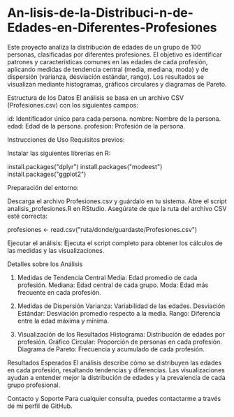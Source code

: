 # An-lisis-de-la-Distribuci-n-de-Edades-en-Diferentes-Profesiones

Este proyecto analiza la distribución de edades de un grupo de 100 personas, clasificadas por diferentes profesiones. El objetivo es identificar patrones y características comunes en las edades de cada profesión, aplicando medidas de tendencia central (media, mediana, moda) y de dispersión (varianza, desviación estándar, rango). Los resultados se visualizan mediante histogramas, gráficos circulares y diagramas de Pareto.

Estructura de los Datos
El análisis se basa en un archivo CSV (Profesiones.csv) con los siguientes campos:

id: Identificador único para cada persona.
nombre: Nombre de la persona.
edad: Edad de la persona.
profesion: Profesión de la persona.

Instrucciones de Uso
Requisitos previos:

Instalar las siguientes librerías en R:

install.packages("dplyr")
install.packages("modeest")
install.packages("ggplot2")

Preparación del entorno:

Descarga el archivo Profesiones.csv y guárdalo en tu sistema.
Abre el script analisis_profesiones.R en RStudio.
Asegúrate de que la ruta del archivo CSV esté correcta:

profesiones <- read.csv("ruta/donde/guardaste/Profesiones.csv")

Ejecutar el análisis:
Ejecuta el script completo para obtener los cálculos de las medidas y las visualizaciones.

Detalles sobre los Análisis

1. Medidas de Tendencia Central
Media: Edad promedio de cada profesión.
Mediana: Edad central de cada grupo.
Moda: Edad más frecuente en cada profesión.

2. Medidas de Dispersión
Varianza: Variabilidad de las edades.
Desviación Estándar: Desviación promedio respecto a la media.
Rango: Diferencia entre la edad máxima y mínima.

3. Visualización de los Resultados
Histograma: Distribución de edades por profesión.
Gráfico Circular: Proporción de personas en cada profesión.
Diagrama de Pareto: Frecuencia y acumulado de cada profesión.

Resultados Esperados
El análisis describe cómo se distribuyen las edades en cada profesión, resaltando tendencias y diferencias. Las visualizaciones ayudan a entender mejor la distribución de edades y la prevalencia de cada grupo profesional.

Contacto y Soporte
Para cualquier consulta, puedes contactarme a través de mi perfil de GitHub.
